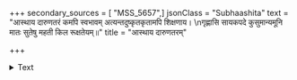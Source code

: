 +++
secondary_sources = [ "MSS_5657",]
jsonClass = "Subhaashita"
text = "आस्थाय दारुणतरं कमपि स्वभावम् अत्यन्तदुष्कृतकृतामपि शिक्षणाय।  \nगृह्णासि सायकपदे कुसुमान्यमूनि मातः सुतेषु महती किल रूक्षतेयम्॥"
title = "आस्थाय दारुणतरम्"

+++

<details><summary>Text</summary>

आस्थाय दारुणतरं कमपि स्वभावम् अत्यन्तदुष्कृतकृतामपि शिक्षणाय।  
गृह्णासि सायकपदे कुसुमान्यमूनि मातः सुतेषु महती किल रूक्षतेयम्॥
</details>
